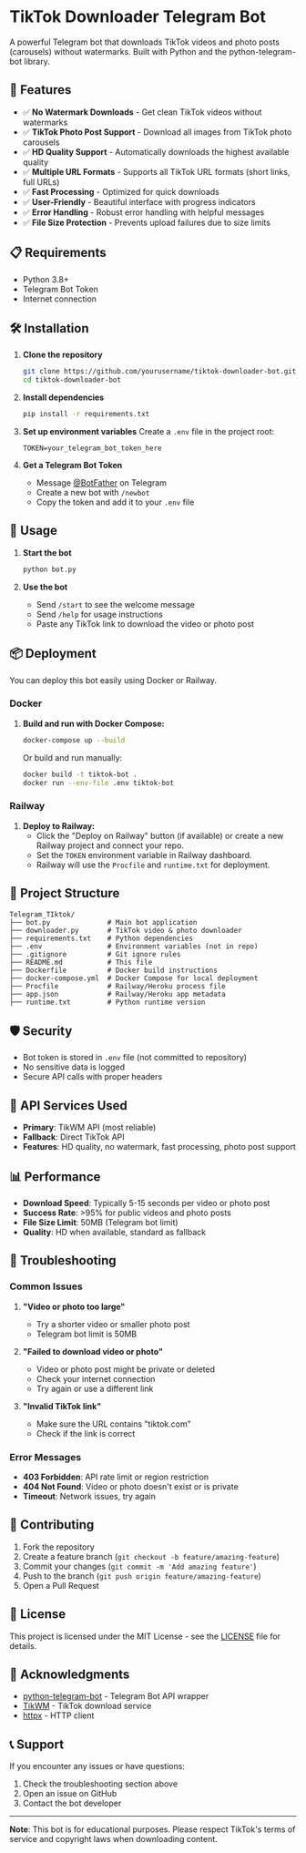 # TikTok Downloader Telegram Bot

A powerful Telegram bot that downloads TikTok videos and photo posts (carousels) without watermarks. Built with Python and the python-telegram-bot library.

## 🚀 Features

- ✅ **No Watermark Downloads** - Get clean TikTok videos without watermarks
- ✅ **TikTok Photo Post Support** - Download all images from TikTok photo carousels
- ✅ **HD Quality Support** - Automatically downloads the highest available quality
- ✅ **Multiple URL Formats** - Supports all TikTok URL formats (short links, full URLs)
- ✅ **Fast Processing** - Optimized for quick downloads
- ✅ **User-Friendly** - Beautiful interface with progress indicators
- ✅ **Error Handling** - Robust error handling with helpful messages
- ✅ **File Size Protection** - Prevents upload failures due to size limits

## 📋 Requirements

- Python 3.8+
- Telegram Bot Token
- Internet connection

## 🛠️ Installation

1. **Clone the repository**

   ```bash
   git clone https://github.com/yourusername/tiktok-downloader-bot.git
   cd tiktok-downloader-bot
   ```

2. **Install dependencies**

   ```bash
   pip install -r requirements.txt
   ```

3. **Set up environment variables**
   Create a `.env` file in the project root:

   ```env
   TOKEN=your_telegram_bot_token_here
   ```

4. **Get a Telegram Bot Token**
   - Message [@BotFather](https://t.me/botfather) on Telegram
   - Create a new bot with `/newbot`
   - Copy the token and add it to your `.env` file

## 🚀 Usage

1. **Start the bot**

   ```bash
   python bot.py
   ```

2. **Use the bot**
   - Send `/start` to see the welcome message
   - Send `/help` for usage instructions
   - Paste any TikTok link to download the video or photo post

## 📦 Deployment

You can deploy this bot easily using Docker or Railway.

### Docker

1. **Build and run with Docker Compose:**
   ```bash
   docker-compose up --build
   ```
   Or build and run manually:
   ```bash
   docker build -t tiktok-bot .
   docker run --env-file .env tiktok-bot
   ```

### Railway

1. **Deploy to Railway:**
   - Click the "Deploy on Railway" button (if available) or create a new Railway project and connect your repo.
   - Set the `TOKEN` environment variable in Railway dashboard.
   - Railway will use the `Procfile` and `runtime.txt` for deployment.

## 📁 Project Structure

```
Telegram_TIktok/
├── bot.py              # Main bot application
├── downloader.py       # TikTok video & photo downloader
├── requirements.txt    # Python dependencies
├── .env                # Environment variables (not in repo)
├── .gitignore          # Git ignore rules
├── README.md           # This file
├── Dockerfile          # Docker build instructions
├── docker-compose.yml  # Docker Compose for local deployment
├── Procfile            # Railway/Heroku process file
├── app.json            # Railway/Heroku app metadata
├── runtime.txt         # Python runtime version
```

## 🛡️ Security

- Bot token is stored in `.env` file (not committed to repository)
- No sensitive data is logged
- Secure API calls with proper headers

## 🔄 API Services Used

- **Primary**: TikWM API (most reliable)
- **Fallback**: Direct TikTok API
- **Features**: HD quality, no watermark, fast processing, photo post support

## 📊 Performance

- **Download Speed**: Typically 5-15 seconds per video or photo post
- **Success Rate**: >95% for public videos and photo posts
- **File Size Limit**: 50MB (Telegram bot limit)
- **Quality**: HD when available, standard as fallback

## 🐛 Troubleshooting

### Common Issues

1. **"Video or photo too large"**

   - Try a shorter video or smaller photo post
   - Telegram bot limit is 50MB

2. **"Failed to download video or photo"**

   - Video or photo post might be private or deleted
   - Check your internet connection
   - Try again or use a different link

3. **"Invalid TikTok link"**
   - Make sure the URL contains "tiktok.com"
   - Check if the link is correct

### Error Messages

- **403 Forbidden**: API rate limit or region restriction
- **404 Not Found**: Video or photo doesn't exist or is private
- **Timeout**: Network issues, try again

## 🤝 Contributing

1. Fork the repository
2. Create a feature branch (`git checkout -b feature/amazing-feature`)
3. Commit your changes (`git commit -m 'Add amazing feature'`)
4. Push to the branch (`git push origin feature/amazing-feature`)
5. Open a Pull Request

## 📄 License

This project is licensed under the MIT License - see the [LICENSE](LICENSE) file for details.

## 🙏 Acknowledgments

- [python-telegram-bot](https://github.com/python-telegram-bot/python-telegram-bot) - Telegram Bot API wrapper
- [TikWM](https://tikwm.com/) - TikTok download service
- [httpx](https://github.com/encode/httpx) - HTTP client

## 📞 Support

If you encounter any issues or have questions:

1. Check the troubleshooting section above
2. Open an issue on GitHub
3. Contact the bot developer

---

**Note**: This bot is for educational purposes. Please respect TikTok's terms of service and copyright laws when downloading content.
